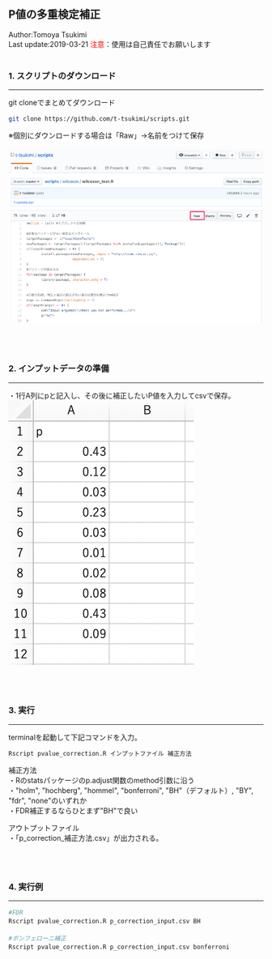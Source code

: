 ## P値の多重検定補正
Author:Tomoya Tsukimi  
Last update:2019-03-21
<font color="red">注意</font>：使用は自己責任でお願いします  
<br />  

### 1. スクリプトのダウンロード
---
git cloneでまとめてダウンロード
```sh
git clone https://github.com/t-tsukimi/scripts.git
```
※個別にダウンロードする場合は「Raw」→名前をつけて保存  
<br />
![](https://github.com/t-tsukimi/scripts/blob/master/wilcoxon/image/script_dowonload.png)  
<br />  
<br />  

### 2. インプットデータの準備  
---
・1行A列にpと記入し、その後に補正したいP値を入力してcsvで保存。
![](https://github.com/t-tsukimi/scripts/blob/master/pvalue_correction/image/p_correction_input.png)  
<br />  
<br />  



### 3. 実行
---
terminalを起動して下記コマンドを入力。
```sh
Rscript pvalue_correction.R インプットファイル 補正方法
```
補正方法  
・Rのstatsパッケージのp.adjust関数のmethod引数に沿う  
・"holm", "hochberg", "hommel", "bonferroni", "BH"（デフォルト）, "BY", "fdr", "none"のいずれか  
・FDR補正するならひとまず"BH"で良い  

アウトプットファイル  
・「p_correction_補正方法.csv」が出力される。  
<br />  
<br />  

### 4. 実行例
---
```sh
#FDR
Rscript pvalue_correction.R p_correction_input.csv BH

#ボンフェローニ補正
Rscript pvalue_correction.R p_correction_input.csv bonferroni
```
